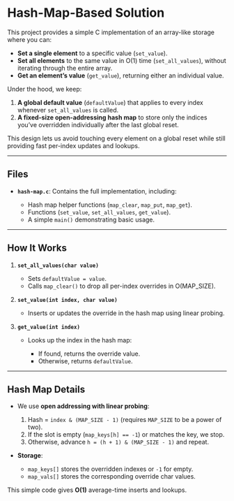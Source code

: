 # Hash-Map-Based Solution

This project provides a simple C implementation of an array-like storage where you can:

* **Set a single element** to a specific value (`set_value`).
* **Set all elements** to the same value in O(1) time (`set_all_values`), without iterating through the entire array.
* **Get an element’s value** (`get_value`), returning either an individual value.

Under the hood, we keep:

1. **A global default value** (`defaultValue`) that applies to every index whenever `set_all_values` is called.
2. **A fixed-size open-addressing hash map** to store only the indices you’ve overridden individually after the last global reset.

This design lets us avoid touching every element on a global reset while still providing fast per-index updates and lookups.

---

## Files

* **`hash-map.c`**: Contains the full implementation, including:

  * Hash map helper functions (`map_clear`, `map_put`, `map_get`).
  * Functions (`set_value`, `set_all_values`, `get_value`).
  * A simple `main()` demonstrating basic usage.

---

## How It Works

1. **`set_all_values(char value)`**

   * Sets `defaultValue = value`.
   * Calls `map_clear()` to drop all per-index overrides in O(MAP\_SIZE).

2. **`set_value(int index, char value)`**

   * Inserts or updates the override in the hash map using linear probing.

3. **`get_value(int index)`**

   * Looks up the index in the hash map:

     * If found, returns the override value.
     * Otherwise, returns `defaultValue`.

---

## Hash Map Details

* We use **open addressing with linear probing**:

  1. Hash = `index & (MAP_SIZE - 1)` (requires `MAP_SIZE` to be a power of two).
  2. If the slot is empty (`map_keys[h] == -1`) or matches the key, we stop.
  3. Otherwise, advance `h = (h + 1) & (MAP_SIZE - 1)` and repeat.

* **Storage**:

  * `map_keys[]` stores the overridden indexes or `-1` for empty.
  * `map_vals[]` stores the corresponding override char values.

This simple code gives **O(1)** average-time inserts and lookups.

